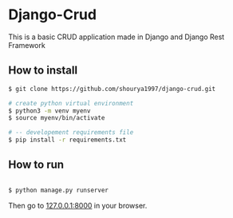# Django-Crud
This is a basic CRUD application made in Django and Django Rest Framework


## How to install

```bash
$ git clone https://github.com/shourya1997/django-crud.git

# create python virtual environment
$ python3 -m venv myenv
$ source myenv/bin/activate

# -- developement requirements file
$ pip install -r requirements.txt

```

## How to run

```bash

$ python manage.py runserver 
```

Then go to [127.0.0.1:8000](127.0.0.1:8000) in your browser.